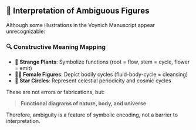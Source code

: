 ## 📘 Interpretation of Ambiguous Figures

Although some illustrations in the Voynich Manuscript appear unrecognizable:

### 🔍 Constructive Meaning Mapping

- 🌱 **Strange Plants**: Symbolize functions (root = flow, stem = cycle, flower = emit)
- 🧍‍♀️ **Female Figures**: Depict bodily cycles (fluid-body-cycle = cleansing)
- 🌌 **Star Circles**: Represent celestial periodicity and cosmic cycles

These are not errors or fabrications, but:
> **Functional diagrams of nature, body, and universe**

Therefore, ambiguity is a feature of symbolic encoding, not a barrier to interpretation.
